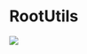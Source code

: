 # RootUtils

[![](https://jitpack.io/v/de.dertyp7214/RootUtils.svg)](https://jitpack.io/#de.dertyp7214/RootUtils)
